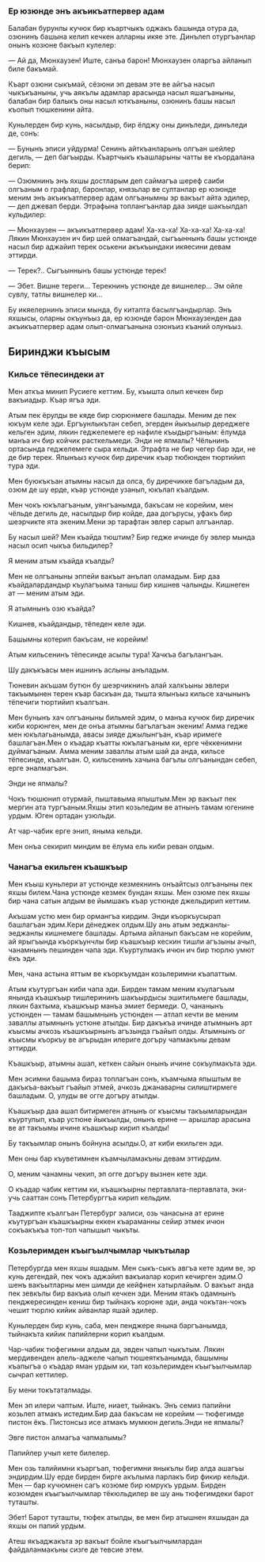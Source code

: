 ### Ер юзюнде энъ акъикъатпервер адам

Балабан бурунлы кучюк бир къартчыкъ оджакъ башында отура да, озюнинъ башына келип кечкен алларны икяе эте.
Динълеп отургъанлар онынъ козюне бакъып кулелер:

— Ай да, Мюнхаузен!
Иште, санъа барон!
Мюнхаузен оларгъа айланып биле бакъмай.

Къарт озюни сыкъмай, сёзюни эп девам эте ве айгъа насыл чыкъкъаныны, учь аякълы адамлар арасында насыл яшагъаныны, балабан бир балыкъ оны насыл юткъаныны, озюнинъ башы насыл къопып тюшкенини айта.

Куньлерден бир кунь, насылдыр, бир ёлджу оны динъледи, динъледи де, сонъ:

— Бунынъ эписи уйдурма!
Сенинъ айткъанларынъ олгъан шейлер дегиль, — деп багъырды.
Къартчыкъ къашларыны чатты ве къордалана берип:

— Озюмнинъ энъ яхшы достларым деп саймагъа шереф саиби олгъаным о графлар, баронлар, князьлар ве султанлар ер юзюнде меним энъ акъикъатпервер адам олгъанымны эр вакъыт айта эдилер, — деп джевап берди.
Этрафына топлангъанлар даа зияде шакъылдап кульдилер:

— Мюнхаузен — акъикъатпервер адам!
Ха-ха-ха!
Ха-ха-ха!
Ха-ха-ха!
Лякин Мюнхаузен ич бир шей олмагъандай, сыгъыннынъ башы устюнде насыл бир аджайип терек оськени акъкъындаки икяесини девам эттирди.

— Терек?..
Сыгъыннынъ башы устюнде терек!

— Эбет.
Вишне тереги...
Терекнинъ устюнде де вишнелер...
Эм ойле сувлу, татлы вишнелер ки...

Бу икяелернинъ эписи мында, бу китапта басылгъандырлар.
Энъ яхшысы, оларны окъунъыз да, ер юзюнде барон Мюнхаузенден даа акъикъатпервер адам олып-олмагъанына озюнъиз къаний олунъыз.

## Биринджи къысым

### Кильсе тёпесиндеки ат

Мен аткъа минип Русиеге кеттим.
Бу, къышта олып кечкен бир вакъиадыр.
Къар ягъа эди.

Атым пек ёрулды ве кяде бир сюрюнмеге башлады.
Меним де пек юкъум келе эди.
Ергъунлыкътан себеп, эгерден йыкъылыр дереджеге кельген эдим, лякин геджелемеге ер нафиле къыдыргъаным: ёлумда манъа ич бир койчик расткельмеди.
Энди не япмалы?
Чёльнинъ ортасында геджелемеге сыра кельди.
Этрафта не бир чегер бар эди, не де бир терек.
Ялынъыз кучюк бир диречик къар тюбюнден тюртийип тура эди.

Мен буюкъкъан атымны насыл да олса, бу диречикке багъладым да, озюм де шу ерде, къар устюнде узанып, юкълап къалдым.

Мен чокъ юкълагъаным, уянгъанымда, бакъсам не корейим, мен чёльде дегиль де, насылдыр бир койде, даа догърусы, уфакъ бир шеэрчикте ята экеним.Мени эр тарафтан эвлер сарып алгъанлар.

Бу насыл шей?
Мен къайда тюштим?
Бир гедже ичинде бу эвлер мында насыл осип чыкъа бильдилер?

Я меним атым къайда къалды?

Мен не олгъаныны эппейи вакъыт анълап оламадым.
Бир даа къайдалардандыр къулагъыма таныш бир кишнев чалынды.
Кишнеген ат — меним атым эди.

Я атымнынъ озю къайда?

Кишнев, къайдандыр, тёпеден келе эди.

Башымны котерип бакъсам, не корейим!

Атым кильсенинъ тёпесинде асылы тура!
Хачкъа багълангъан.

Шу дакъкъасы мен ишнинъ аслыны анъладым.

Тюневин акъшам бутюн бу шеэрчикнинъ алай халкъыны эвлери такъымынен терен къар баскъан да, тышта ялынъыз кильсе хачынынъ тёпечиги тюртийип къалгъан.

Мен бунынъ хач олгъаныны бильмей эдим, о манъа кучюк бир диречик киби корюнген, мен де онъа атымны багълагъан экеним!
Амма гедже мен юкълагьанымда, авасы зияде джылынгъан, къар иримеге башлагъан.Мен о къадар къатты юкълагъаным ки, ерге чёккенимни дуймагъаным.
Амма меним заваллы атым шай да анда, кильсе тёпесинде, къалгъан.
О, кильсенинъ хачына багълы олгъанындан себеп, ерге эналмагъан.

Энди не япмалы?

Чокъ тюшюнип отурмай, пыштавыма япыштым.Мен эр вакъыт пек мергин ата тургъаным.Яхшы этип козьледим ве атнынъ тамам югенине урдым.
Юген ортадан узюльди.

Ат чар-чабик ерге энип, яныма кельди.

Мен онъа секирип миндим ве ёлума ель киби реван олдым.

### Чанагъа екильген къашкъыр

Мен къыш куньлери ат устюнде кезмекнинъ онъайтсыз олгъаныны пек яхшы билем.Чана устюнде кезмек бундан яхшы.
Мен озюме пек яхшы бир чана сатын алдым ве йымшакъ къар устюнде джельдирип кеттим.

Акъшам устю мен бир ормангъа кирдим.
Энди къоркъусырап башлагъан эдим.Кери дёнеджек олдым.Шу ань атым эеджанлы-эеджанлы кишнемеге башлады.
Артыма айланып бакъсам не корейим, ай ярыгъында къоркъунчлы бир къашкъыр кескин тишли агъзыны ачып, чанамнынъ пешинден чапа эди.
Къуртулмакъ ичюн ич бир тюрлю умют ёкъ эди.

Мен, чана астына яттым ве къоркъумдан козьлеримни къапаттым.

Атым къутургъан киби чапа эди.
Бирден тамам меним къулагъым янында къашкъыр тишлерининъ шакъырдысы эшитильмеге башлады, лякин бахтыма, къашкъыр манъа эмиет бермеди.
О, чананынъ устюнден — тамам башымнынъ устюнден — атлап кечти ве меним заваллы атымнынъ устюне атылды.
Бир дакъкъа ичинде атымнынъ арт къысмы ачкозь къашкъырнынъ агъзында гъайып олды.
Атымнынъ ог къысмы къоркъу ве агърыдан илериге догъру чапмакъны девам эттирди.

Къашкъыр, атымны ашап, кеткен сайын онынъ ичине сокъулмакъта эди.

Мен эсимни башыма бираз топлагъан сонъ, къамчыма япыштым ве дакъкъа-вакъыт гъайып этмей, ачкозь джанаварны силиштирмеге башладым.
О, улуды ве огге догъру атылды.

Къашкъыр даа ашап битирмеген атнынъ ог къысмы такъымларындан къуртулып, къар устюне йыкъылды, онынъ ерине — арышлар арасына ве ат такъымы ичине къашкъыр кирип къалды!

Бу такъымлар онынъ бойнуна асылды.О, ат киби екильген эди.

Мен оны бар къуветимнен къамчыламакъны девам эттирдим.

О, меним чанамны чекип, эп огге догъру вызнен кете эди.

О къадар чабик кеттим ки, къашкъырны пертавлата-пертавлата, эки-учь сааттан сонъ Петербурггъа кирип кельдим.

Тааджипте къалгъан Петербург эалиси, озь чанасына ат ерине къутургъан къашкъырны еккен къараманны сейир этмек ичюн сокъакъкъа топ-топ чапышып чыкъты.

### Козьлеримден къыгъылчымлар чыкътылар
Петербургда мен яхшы яшадым.
Мен сыкъ-сыкъ авгъа кете эдим ве, эр кунь дегендай, пек чокъ аджайип вакъиалар корип кечирген эдим.О шенъ вакъытларны мен шимди де кейфнен хатырлайым.
О вакъыт анда пек зевкълы бир вакъиа олып кечкен эди.
Меним ятакъ одамнынъ пенджересинден кениш бир тыйнакъ корюне эди, анда чокътан-чокъ чешит тюрлю кийик айванлар яшай эдилер.

Куньлерден бир кунь, саба, мен пенджере янына баргъанымда, тыйнакъта кийик папийлерни корип къалдым.

Чар-чабик тюфегимни алдым да, эвден чапып чыкътым.
Лякин мердивенден алель-аджеле чапып тюшеяткъанымда, башымны къапыгъа о къадар яман урдым ки, тап козьлеримден къыгъылчымлар сычрап кеттилер.

Бу мени токътаталмады.

Мен эп илери чаптым.
Иште, ниает, тыйнакъ.
Энъ семиз папийни козьлеп атмакъ истедим.Бир даа бакъсам не корейим — тюфегимде пистон ёкъ.
Пистонсыз исе атмакъ мумкюн дегиль.Энди не япмалы?

Эвге пистон алмагъа чапмалымы?

Папийлер учып кете билелер.

Мен озь талийимни къаргъап, тюфегимни яныкълы бир алда ашагъы эндирдим.Шу ерде бирден бирге акълыма парлакъ бир фикир кельди.
Мен — бар кучюмнен сагъ козюме бир юмрукъ урдым.
Бирден козюмден къыгъылчымлар тёкюльдилер ве шу ань тюфегимдеки барот туташты.

Эбет!
Барот туташты, тюфек атылды, ве мен бир атышнен яхшыдан да яхшы он папий урдым.

Атеш якъаджакъта эр вакъыт бойле къыгъылчымлардан файдаланмакъны сизге де тевсие этем.

